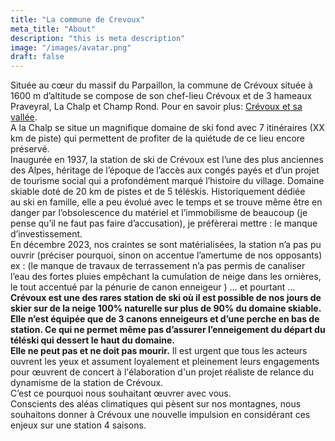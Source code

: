 ```yaml
---
title: "La commune de Crevoux"
meta_title: "About"
description: "this is meta description"
image: "/images/avatar.png"
draft: false
---
```


Située au cœur du massif du Parpaillon, la commune de Crévoux située à 1600 m d’altitude se compose de son chef-lieu Crévoux et de 3 hameaux Praveyral, La Chalp et Champ Rond. Pour en savoir plus: [Crévoux et sa vallée](https://www.crevoux.fr/notre-vallee/).<br>
A la Chalp se situe un magnifique domaine de ski fond avec 7 itinéraires (XX km de piste) qui permettent de profiter de la quiétude de ce lieu encore préservé.<br>
Inaugurée en 1937, la station de ski de Crévoux est l’une des plus anciennes des Alpes, héritage de l’époque de l’accès aux congés payés et d’un projet de tourisme social qui a profondément marqué l’histoire du village. Domaine skiable doté de 20 km de pistes et de 5 téléskis. Historiquement dédiée au ski en famille, elle a peu évolué avec le temps et se trouve même être en danger par l’obsolescence du matériel et l’immobilisme de beaucoup (je pense qu’il ne faut pas faire d’accusation), je préfèrerai mettre : le manque d’investissement.<br>
En décembre 2023, nos craintes se sont matérialisées, la station n’a pas pu ouvrir (préciser pourquoi, sinon on accentue l’amertume de nos opposants) ex : (le manque de travaux de terrassement n’a pas permis de canaliser l’eau des fortes pluies empêchant la cumulation de neige dans les ornières, le tout accentué par la pénurie de canon enneigeur ) … et pourtant …**Crévoux est une des rares station de ski où il est possible de nos jours de skier sur de la neige 100% naturelle sur plus de 90% du domaine skiable. Elle n’est équipée que de 3 canons enneigeurs et d’une perche en bas de station. Ce qui ne permet même pas d’assurer l’enneigement du départ du téléski qui dessert le haut du domaine.**
<br>
**Elle ne peut pas et ne doit pas mourir.** Il est urgent que tous les acteurs ouvrent les yeux et assument loyalement et pleinement leurs engagements pour œuvrent de concert à l'élaboration d'un projet réaliste de relance du dynamisme de la station de Crévoux.<br> C’est ce pourquoi nous souhaitant œuvrer avec vous.
<br>Conscients des aléas climatiques qui pèsent sur nos montagnes, nous souhaitons donner à Crévoux une nouvelle impulsion en considérant ces enjeux sur une station 4 saisons.
